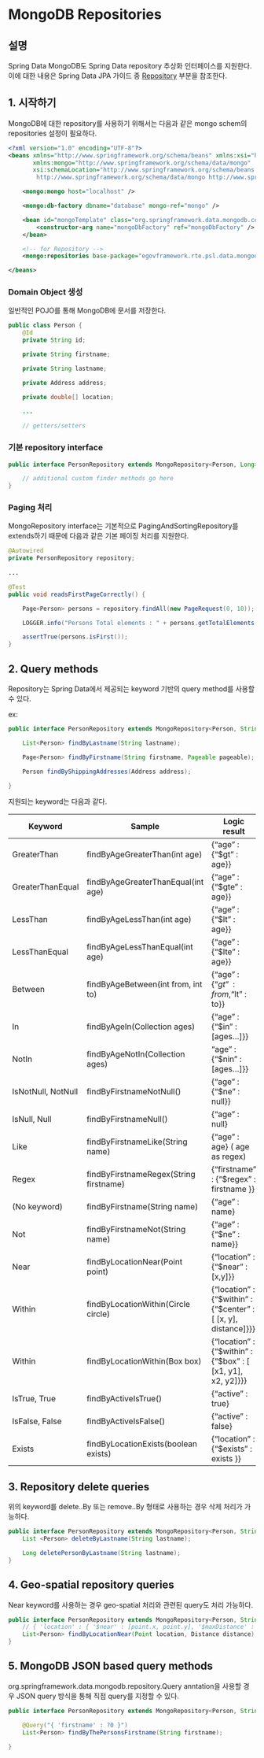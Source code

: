 # MongoDB Repositories

## 설명
Spring Data MongoDB도 Spring Data repository 추상화 인터페이스를 지원한다. 이에 대한 내용은 Spring Data JPA 가이드 중 [Repository](./jpa-repository.md) 부분을 참조한다.

## 1. 시작하기
MongoDB에 대한 repository를 사용하기 위해서는 다음과 같은 mongo schem의 repositories 설정이 필요하다.

```xml
<?xml version="1.0" encoding="UTF-8"?>
<beans xmlns="http://www.springframework.org/schema/beans" xmlns:xsi="http://www.w3.org/2001/XMLSchema-instance"
       xmlns:mongo="http://www.springframework.org/schema/data/mongo"
       xsi:schemaLocation="http://www.springframework.org/schema/beans http://www.springframework.org/schema/beans/spring-beans-3.2.xsd
		http://www.springframework.org/schema/data/mongo http://www.springframework.org/schema/data/mongo/spring-mongo.xsd">

    <mongo:mongo host="localhost" />

    <mongo:db-factory dbname="database" mongo-ref="mongo" />

    <bean id="mongoTemplate" class="org.springframework.data.mongodb.core.MongoTemplate">
        <constructor-arg name="mongoDbFactory" ref="mongoDbFactory" />
    </bean>

    <!-- for Repository -->
    <mongo:repositories base-package="egovframework.rte.psl.data.mongodb.repository" />

</beans>
```

### Domain Object 생성
일반적인 POJO를 통해 MongoDB에 문서를 저장한다.

```java
public class Person {
    @Id
    private String id;

    private String firstname;

    private String lastname;

    private Address address;

    private double[] location;
 
    ...

    // getters/setters
```

### 기본 repository interface

```java
public interface PersonRepository extends MongoRepository<Person, Long> {

    // additional custom finder methods go here
}
```

### Paging 처리
MongoRepository interface는 기본적으로 PagingAndSortingRepository를 extends하기 때문에 다음과 같은 기본 페이징 처리를 지원한다.

```java
@Autowired
private PersonRepository repository;
 
...

@Test
public void readsFirstPageCorrectly() {

    Page<Person> persons = repository.findAll(new PageRequest(0, 10));

    LOGGER.info("Persons Total elements : " + persons.getTotalElements());

    assertTrue(persons.isFirst());
}
```

## 2. Query methods
Repository는 Spring Data에서 제공되는 keyword 기반의 query method를 사용할 수 있다.

ex:
```java
public interface PersonRepository extends MongoRepository<Person, String> {

    List<Person> findByLastname(String lastname);

    Page<Person> findByFirstname(String firstname, Pageable pageable);

    Person findByShippingAddresses(Address address);

}
```

지원되는 keyword는 다음과 같다.

| Keyword            | Sample                                 | Logic result                                                   |
| ------------------ | -------------------------------------- | -------------------------------------------------------------- |
| GreaterThan        | findByAgeGreaterThan(int age)          | {“age” : {“$gt” : age}}                                        |
| GreaterThanEqual   | findByAgeGreaterThanEqual(int age)     | {“age” : {“$gte” : age}}                                       |
| LessThan           | findByAgeLessThan(int age)             | {“age” : {“$lt” : age}}                                        |
| LessThanEqual      | findByAgeLessThanEqual(int age)        | {“age” : {“$lte” : age}}                                       |
| Between            | findByAgeBetween(int from, int to)     | {“age” : {“$gt” : from, “$lt” : to}}                           |
| In                 | findByAgeIn(Collection ages)           | {“age” : {“$in” : [ages…]}}                                    |
| NotIn              | findByAgeNotIn(Collection ages)        | “age” : {“$nin” : [ages…]}}                                    |
| IsNotNull, NotNull | findByFirstnameNotNull()               | {“age” : {“$ne” : null}}                                       |
| IsNull, Null       | findByFirstnameNull()                  | {“age” : null}                                                 |
| Like               | findByFirstnameLike(String name)       | {“age” : age} ( age as regex)                                  |
| Regex              | findByFirstnameRegex(String firstname) | {“firstname” : {“$regex” : firstname }}                        |
| (No keyword)       | findByFirstname(String name)           | {“age” : name}                                                 |
| Not                | findByFirstnameNot(String name)        | {“age” : {“$ne” : name}}                                       |
| Near               | findByLocationNear(Point point)        | {“location” : {“$near” : [x,y]}}                               |
| Within             | findByLocationWithin(Circle circle)    | {“location” : {“$within” : {“$center” : [ [x, y], distance]}}} |
| Within             | findByLocationWithin(Box box)          | {“location” : {“$within” : {“$box” : [ [x1, y1], x2, y2]}}}    |
| IsTrue, True       | findByActiveIsTrue()                   | {“active” : true}                                              |
| IsFalse, False     | findByActiveIsFalse()                  | {“active” : false}                                             |
| Exists             | findByLocationExists(boolean exists)   | {“location” : {“$exists” : exists }}                           |

## 3. Repository delete queries
위의 keyword를 delete..By 또는 remove..By 형태로 사용하는 경우 삭제 처리가 가능하다.

```java
public interface PersonRepository extends MongoRepository<Person, String> {
    List <Person> deleteByLastname(String lastname);

    Long deletePersonByLastname(String lastname);
}
```

## 4. Geo-spatial repository queries
Near keyword를 사용하는 경우 geo-spatial 처리와 관련된 query도 처리 가능하다.

```java
public interface PersonRepository extends MongoRepository<Person, String> {
    // { 'location' : { '$near' : [point.x, point.y], '$maxDistance' : distance}}
    List<Person> findByLocationNear(Point location, Distance distance);
}
```

## 5. MongoDB JSON based query methods
org.springframework.data.mongodb.repository.Query anntation을 사용할 경우 JSON query 방식을 통해 직접 query를 지정할 수 있다.

```java
public interface PersonRepository extends MongoRepository<Person, String> {

    @Query("{ 'firstname' : ?0 }")
    List<Person> findByThePersonsFirstname(String firstname);
 
}
```